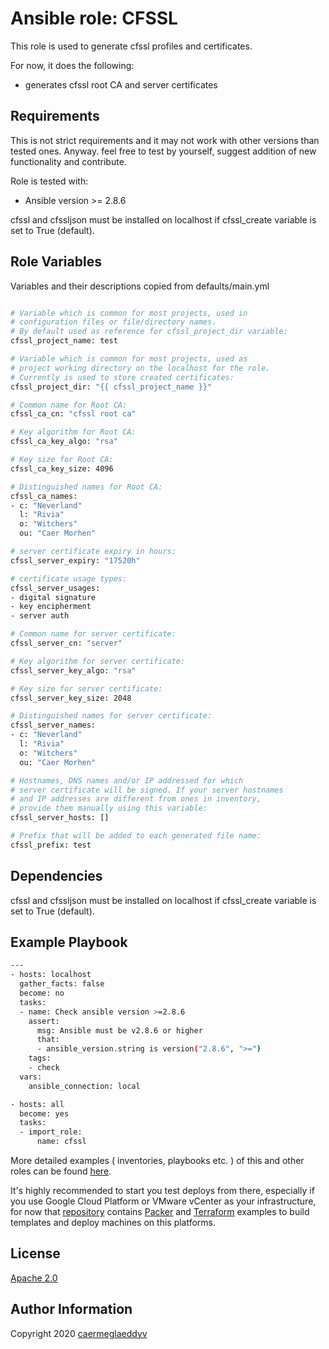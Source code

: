 Ansible role: CFSSL
=========

This role is used to generate cfssl profiles and certificates.

For now, it does the following:
- generates cfssl root CA and server certificates


Requirements
------------

This is not strict requirements and it may not work with other versions than tested ones.
Anyway. feel free to test by yourself, suggest addition of new functionality and contribute.

Role is tested with:
- Ansible version >= 2.8.6

cfssl and cfssljson must be installed on localhost if cfssl_create variable is set to True (default).


Role Variables
--------------

Variables and their descriptions copied from defaults/main.yml

```bash

# Variable which is common for most projects, used in
# configuration files or file/directory names.
# By default used as reference for cfssl_project_dir variable:
cfssl_project_name: test

# Variable which is common for most projects, used as
# project working directory on the localhost for the role.
# Currently is used to store created certificates:
cfssl_project_dir: "{{ cfssl_project_name }}"

# Common name for Root CA:
cfssl_ca_cn: "cfssl root ca"

# Key algorithm for Root CA:
cfssl_ca_key_algo: "rsa"

# Key size for Root CA:
cfssl_ca_key_size: 4096

# Distinguished names for Root CA:
cfssl_ca_names:
- c: "Neverland"
  l: "Rivia"
  o: "Witchers"
  ou: "Caer Morhen"

# server certificate expiry in hours:
cfssl_server_expiry: "17520h"

# certificate usage types:
cfssl_server_usages:
- digital signature
- key encipherment
- server auth

# Common name for server certificate:
cfssl_server_cn: "server"

# Key algorithm for server certificate:
cfssl_server_key_algo: "rsa"

# Key size for server certificate:
cfssl_server_key_size: 2048

# Distinguished names for server certificate:
cfssl_server_names:
- c: "Neverland"
  l: "Rivia"
  o: "Witchers"
  ou: "Caer Morhen"

# Hostnames, DNS names and/or IP addressed for which
# server certificate will be signed. If your server hostnames
# and IP addresses are different from ones in inventory,
# provide them manually using this variable:
cfssl_server_hosts: []

# Prefix that will be added to each generated file name:
cfssl_prefix: test

```


Dependencies
------------

cfssl and cfssljson must be installed on localhost if cfssl_create variable is set to True (default).


Example Playbook
----------------

```bash
---
- hosts: localhost
  gather_facts: false
  become: no
  tasks:
  - name: Check ansible version >=2.8.6
    assert:
      msg: Ansible must be v2.8.6 or higher
      that:
      - ansible_version.string is version("2.8.6", ">=")
    tags:
    - check
  vars:
    ansible_connection: local

- hosts: all
  become: yes
  tasks:
  - import_role:
      name: cfssl

```

More detailed examples ( inventories, playbooks etc. ) of this and other roles can be found [here](https://github.com/caermeglaeddyv/examples/tree/dev/ansible).

It's highly recommended to start you test deploys from there, especially if you use Google Cloud Platform or VMware vCenter as your infrastructure, for now that [repository](https://github.com/caermeglaeddyv/examples) contains [Packer](https://github.com/caermeglaeddyv/examples/tree/dev/packer) and [Terraform](https://github.com/caermeglaeddyv/examples/tree/dev/terraform) examples to build templates and deploy machines on this platforms.


License
-------

[Apache 2.0](https://github.com/caermeglaeddyv/ansible-role-rear/blob/dev/LICENSE)


Author Information
------------------

Copyright 2020 [caermeglaeddyv](https://github.com/caermeglaeddyv)
